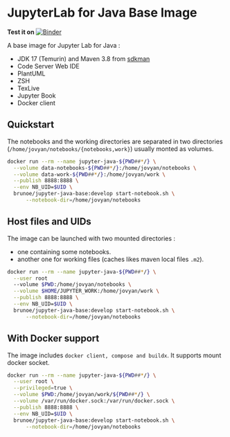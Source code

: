 # JupyterLab for Java Base Image

**Test it on** [![Binder](https://mybinder.org/badge_logo.svg)](https://mybinder.org/v2/gh/ebpro/notebook-qs-java-base/develop)

A base image for Jupyter Lab for Java :

* JDK 17 (Temurin) and Maven 3.8 from [sdkman](https://sdkman.io/)
* Code Server Web IDE
* PlantUML
* ZSH
* TexLive
* Jupyter Book
* Docker client

## Quickstart

The notebooks and the working directories are separated in two directories (`/home/jovyan/notebooks/{notebooks,work}`) usually monted as volumes.

```bash
docker run --rm --name jupyter-java-${PWD##*/} \
  --volume data-notebooks-${PWD##*/}:/home/jovyan/notebooks \
  --volume data-work-${PWD##*/}:/home/jovyan/work \
  --publish 8888:8888 \
  --env NB_UID=$UID \
  brunoe/jupyter-java-base:develop start-notebook.sh \
      --notebook-dir=/home/jovyan/notebooks
```

## Host files and UIDs

The image can be launched with two mounted directories :

* one containing some notebooks.
* another one for working files (caches likes maven local files `.m2`).

```bash
docker run --rm --name jupyter-java-${PWD##*/} \
  --user root
  --volume $PWD:/home/jovyan/notebooks \
  --volume $HOME/JUPYTER_WORK:/home/jovyan/work \
  --publish 8888:8888 \
  --env NB_UID=$UID \
  brunoe/jupyter-java-base:develop start-notebook.sh \
      --notebook-dir=/home/jovyan/notebooks
```

## With Docker support

The image includes `docker client, compose and buildx`. 
It supports mount docker socket.

```bash
docker run --rm --name jupyter-java-${PWD##*/} \
  --user root \
  --privileged=true \
  --volume $PWD:/home/jovyan/work/${PWD##*/} \
  --volume /var/run/docker.sock:/var/run/docker.sock \
  --publish 8888:8888 \
  --env NB_UID=$UID \
  brunoe/jupyter-java-base:develop start-notebook.sh \
      --notebook-dir=/home/jovyan/notebooks
```
